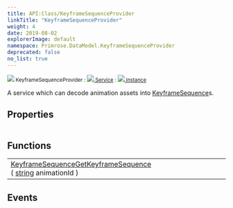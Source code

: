 ```yaml
---
title: API:Class/KeyframeSequenceProvider
linkTitle: "KeyframeSequenceProvider"
weight: 4
date: 2019-08-02
explorerImage: default
namespace: Primrose.DataModel.KeyframeSequenceProvider
deprecated: false
no_list: true
---
```

<small class="inheritance">
<span class="" href="/docs/api-reference/Class/KeyframeSequenceProvider"><img src="/icons/silk/default.png"/>&nbsp;KeyframeSequenceProvider</span>&nbsp;:&nbsp;<a class="" href="/docs/api-reference/Class/Service"><img src="/icons/silk/default.png"/>&nbsp;Service</a>&nbsp;:&nbsp;<a class="" href="/docs/api-reference/Class/Instance"><img src="/icons/silk/default.png"/>&nbsp;Instance</a></small>
<p class="summary">

A service which can decode animation assets into <a href="/docs/api-reference/Class/KeyframeSequence/" >KeyframeSequence</a>s.

</p>
 
## Properties
 
<table class="studiohide">
<tbody>
</tbody>
</table>
 
## Functions
 
<table class="studiohide">
<tbody>
<tr class="function-row ">
<td style="vertical-align:top;white-space:normal;">
<div>
<a class="type" href="/docs/api-reference/Class/KeyframeSequence">KeyframeSequence</a><span class="method-body" style="text-indent: -2em;"><a class="method-name  " href="GetKeyframeSequence">GetKeyframeSequence</a></span><span style="display: inline-block">( <span class="param" style="white-space: nowrap"><a class="type" href="/docs/api-reference/System/string">string</a> animationId</span> )</span></span></div></td>
<td style="vertical-align:top;white-space:normal;">
</td>
</tr>

</tbody>
</table>
 
## Events
 
<table class="studiohide">
<tbody>
</tbody>
</table>
<b>
</b>
<div class="inheritors">
<ul class="root">
</ul>
</div>

